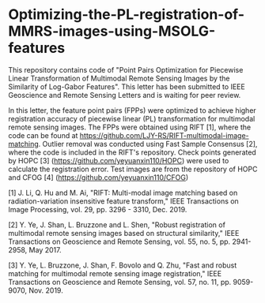 # Optimizing-the-PL-registration-of-MMRS-images-using-MSOLG-features
This repository contains code of "Point Pairs Optimization for Piecewise Linear Transformation of Multimodal Remote Sensing Images by the Similarity of Log-Gabor Features". This letter has been submitted to IEEE Geoscience and Remote Sensing Letters and is waiting for peer review.

In this letter, the feature point pairs (FPPs) were optimized to achieve higher registration accuracy of piecewise linear (PL) transformation for multimodal remote sensing images. The FPPs were obtained using RIFT [1], where the code can be found at https://github.com/LJY-RS/RIFT-multimodal-image-matching. Outlier removal was conducted using Fast Sample Consensus [2], where the code is included in the RIFT's repository. Check points generated by HOPC [3] (https://github.com/yeyuanxin110/HOPC) were used to calculate the registration error. Test images are from the repository of HOPC and CFOG [4] (https://github.com/yeyuanxin110/CFOG)

[1] J. Li, Q. Hu and M. Ai, "RIFT: Multi-modal image matching based on radiation-variation insensitive feature transform," IEEE Transactions on Image Processing, vol. 29, pp. 3296 - 3310, Dec. 2019. 

[2] Y. Ye, J. Shan, L. Bruzzone and L. Shen, "Robust registration of multimodal remote sensing images based on structural similarity," IEEE Transactions on Geoscience and Remote Sensing, vol. 55, no. 5, pp. 2941-2958, May 2017. 

[3] Y. Ye, L. Bruzzone, J. Shan, F. Bovolo and Q. Zhu, "Fast and robust matching for multimodal remote sensing image registration," IEEE Transactions on Geoscience and Remote Sensing, vol. 57, no. 11, pp. 9059-9070, Nov. 2019. 
